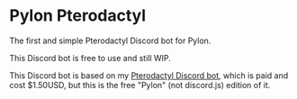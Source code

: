 # Pylon Pterodactyl
The first and simple Pterodactyl Discord bot for Pylon.

This Discord bot is free to use and still WIP.

This Discord bot is based on my [Pterodactyl Discord bot](https://revenact.io/resources/pterodactyl-discord-bot-client-api.231/), which is paid and cost $1.50USD, but this is the free "Pylon" (not discord.js) edition of it.
